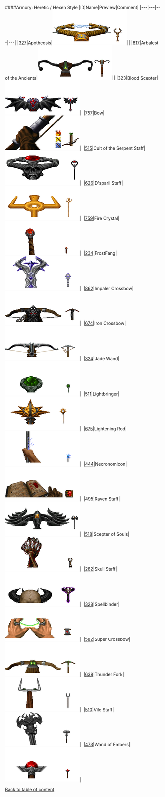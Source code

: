 ####Armory: Heretic / Hexen Style
|ID|Name|Preview|Comment|
|---|---|---|---|
|[327](../data/0327.zip)|Apotheosis|![Apotheosis](images/armory/apotheosis.png)||
|[817](../data/0817.zip)|Arbalest of the Ancients|![Arbalest of the Ancients](images/armory/arbaleste.png)||
|[323](../data/0323.zip)|Blood Scepter|![Blood Scepter](images/armory/bloodscepter.png)||
|[757](../data/0757.zip)|Bow|![Bow](images/armory/bow.png)||
|[515](../data/0515.zip)|Cult of the Serpent Staff|![Cult of the Serpent Staff](images/armory/cultstaff.png)||
|[626](../data/0626.zip)|D'sparil Staff|![D'sparil Staff](images/armory/dsparilstaff.png)||
|[759](../data/0759.zip)|Fire Crystal|![Fire Crystal](images/armory/firecrystal.png)||
|[234](../data/0234.zip)|FrostFang|![FrostFang](images/armory/frostfang.png)||
|[862](../data/0862.zip)|Impaler Crossbow|![Impaler Crossbow](images/armory/impalerxbow.png)||
|[674](../data/0674.zip)|Iron Crossbow|![Iron Crossbow](images/armory/ironxbow.png)||
|[324](../data/0324.zip)|Jade Wand|![Jade Wand](images/armory/jadewand.png)||
|[511](../data/0511.zip)|Lightbringer|![Lightbringer](images/armory/lightbringer.png)||
|[675](../data/0675.zip)|Lightening Rod|![Lightening Rod](images/armory/lighteningrod.png)||
|[444](../data/0444.zip)|Necronomicon|![Necronomicon](images/armory/necronomicon.png)||
|[495](../data/0495.zip)|Raven Staff|![Raven Staff](images/armory/ravenstaff.png)||
|[518](../data/0518.zip)|Scepter of Souls|![Scepter of Souls](images/armory/scepterofsouls.png)||
|[282](../data/0282.zip)|Skull Staff|![Skull Staff](images/armory/skullstaff.png)||
|[328](../data/0328.zip)|Spellbinder|![Spellbinder](images/armory/spellbinder.png)||
|[582](../data/0582.zip)|Super Crossbow|![Super Crossbow](images/armory/supercrossbow.png)||
|[638](../data/0638.zip)|Thunder Fork|![Thunder Fork](images/armory/thunderfork.png)||
|[510](../data/0510.zip)|Vile Staff|![Vile Staff](images/armory/vilestaff.png)||
|[473](../data/0473.zip)|Wand of Embers|![Wand of Embers](images/armory/wandofembers.png)||

[Back to table of content](../readme.md)
